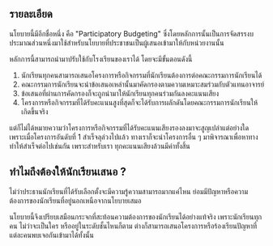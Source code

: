 ﻿## รายละเอียด

นโยบายนี้มีอีกชื่อหนึ่ง คือ "Participatory Budgeting" ซึ่งโดยหลักการนั้นเป็นการจัดสรรงบประมาณส่วนหนึ่งมาใช้สำหรับนโยบายที่ประชาชนเป็นผู้เสนอเข้ามาให้กับหน่วยงานนั้น

หลักการนี้สามารถนำมาปรับใช้กับโรงเรียนของเราได้ โดยจะมีขั้นตอนดังนี้

1. นักเรียนทุกคนสามารถเสนอโครงการหรือกิจกรรมที่นักเรียนต้องการต่อคณะกรรมการนักเรียนได้
2. คณะกรรมการนักเรียนจะนำข้อเสนอเหล่านั้นมาคัดกรองตามความเหมาะสมร่วมกับตัวแทนอาจารย์
3. ข้อเสนอที่ผ่านการคัดกรองก็จะถูกนำมาให้นักเรียนทุกคนร่วมกันลงคะแนนเสียง
4. โครงการหรือกิจกรรมที่ได้รับคะแนนสูงที่สุดก็จะได้รับการผลักดันโดยคณะกรรมการนักเรียนให้เกิดขึ้นจริง

แต่ก็ไม่ได้หมายความว่าโครงการหรือกิจกรรมที่ได้รับคะแนนเสียงรองลงมาจะสูญเปล่าแต่อย่างใด เพราะเมื่อโครงการอันดับที่ 1 สำเร็จลุล่วงไปแล้ว ทางเราก็จะนำโครงการอื่น ๆ มาพิจารณาเพื่อหาทางทำให้สำเร็จต่อไปเช่นกัน เพราะสำหรับเรา ทุกคะแนนเสียงล้วนมีค่าทั้งสิ้น

## ทำไมถึงต้องให้นักเรียนเสนอ ?

ไม่ว่าประธานนักเรียนที่ได้รับเลือกตั้งจะมีความรู้ความสามารถมากแค่ไหน ย่อมมีปัญหาหรือความต้องการของนักเรียนที่อยู่นอกเหนือจากนโยบายเสมอ

นโยบายนี้จึงเปรียบเสมือนกระจกที่สะท้อนความต้องการของนักเรียนได้อย่างแท้จริง เพราะนักเรียนทุกคน ไม่ว่าจะเป็นใคร หรืออยู่ในระดับชั้นไหนก็ตาม ต่างก็สามารถเสนอโครงการหรือร้องเรียนปัญหาที่แต่ละคนพบเจอกันเข้ามาได้ทั้งนั้น
<!--stackedit_data:
eyJoaXN0b3J5IjpbLTkxMTIxNTMwMSwtMzM2MzU0OTA3LC0xMz
I0MDM5NjkxLC0xMTMwODc2MDU3XX0=
-->